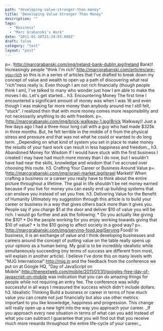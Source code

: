 ```yaml
---
path: "developing-value-stronger-than-money"
title: "Developing Value Stronger Than Money"
description: ""
tags: 
  - "Business"
  - "Marc Grabanski's Work"
date: "2011-01-16T21:34:55.000Z"
draft: false
category: "test"
layout: "post"
---
```


p=. !http://marcgrabanski.com/img/ireland-bank-dublin.jpg(Ireland Bank)! Increasingly people "think I'm rich":http://marcgrabanski.com/articles/are-you-rich so this is in a series of articles that I've drafted to break down my concept of value and wealth to open up a path of discovering what real "rich"ness really is. Even though I am not rich financially (though people think I am), I've talked to many who wonder just how I am able to make the moves I do. Let's get started... h3. Encountering Money The first time I encountered a significant amount of money was when I was 16 and even though I was making far more money than anybody around me I still felt, "stuck". I realized then that with more money comes more responsibility and not necessarily anything to do with freedom. p=. !http://marcgrabanski.com/img/brick-walkway-1.jpg(Brick Walkway)! Just a few days ago I had a three-hour long call with a guy who had made $325k in three months. But, he felt terrible in the middle of it from the physical stress and pressure and that was not what he could or wanted to do long term. \_Depending on what kind of system you set in place to make money the results of your hard work can result in less happiness and freedom.\_ h3. Abandoned Money for Wisdom If I would have stuck with the first business I created I may have had much more money than I do now, but I wouldn't have had near the skills, knowledge and wisdom that I've accrued over choosing this route. h3. Crafting Your Career or Business Around Value p=. !http://marcgrabanski.com/img/israel-market.jpg(Israel Market)! When crafting a business or a career you really have to think about the entire picture throughout a lifetime. The goal in life shouldn't be net money earned because if you live for money you can easily end up building systems that can enslave you instead of set you free. h3. Delivering Value for the Benefit of Humanity Ultimately my suggestion through this article is to build your career or business in a way that gives others back more than it gives you. People say if you charge $1 at the door and deliver $10 of value you will be rich. I would go further and ask the following: * Do you actually like giving the $10? * Do the people working for you enjoy working towards giving that $10 of value? * Is the $10 going to affect society in a good way? p=. !http://marcgrabanski.com/img/serving-food.jpg(Serving Food)! In business, it is an exchange of value and I think developing businesses and careers around the concept of putting value on the table really opens up your options as a human being. My goal is to be incredibly idealistic while simultaneously succeeding (my terms of success are different from most, will explain in another article). I believe I've done this on many levels with "MJG International":http://mjg.in and the feedback from the conference we put on at Google HQ, "Day of JavaScript on Mobile":http://thenextweb.com/mobile/2011/01/31/googles-free-day-of-javascript-on-mobile was indication that you can do amazing things for people while not requiring an entry fee. The conference was wildly successful in all ways I measured the success which didn't include dollars. h3. Idealistic Thinking Build a business or career in terms of how much value you can create not just financially but also use other metrics important to you like knowledge, happiness and progression. This change will really open up a new light into the way you approach your career. \_If you approach every new situation in terms of what can you add instead of what you can subtract I guarantee that you will find out that you receive much more rewards throughout the entire life-cycle of your career.\_